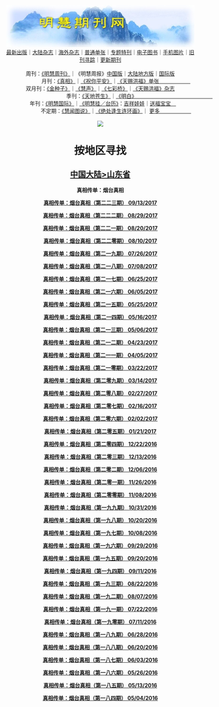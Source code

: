 <a id="user-content-1" class="anchor" aria-hidden="true" href="#1">
<a name="1" id="1" target="_blank"></a> <span id="1">
<a name="2" id="2" target="_blank"></a> <span id="2">
<a name="3" id="3" target="_blank"></a> <span id="3">
<a name="4" id="4" target="_blank"></a> <span id="4">
<a name="5" id="5" target="_blank"></a> <span id="5">
<a name="6" id="6" target="_blank"></a> <span id="6">
<a name="7" id="7" target="_blank"></a> <span id="7">
<a id="user-content-1" href="#1">
<div align="center">
<a target="_blank" href="https://github.com/19920513/djy/blob/master/gb/nsc413.md#1"><img src="https://github.com/pdf-edit/qikan/blob/master/mhqk.jpg?raw=true"></a><br>
<a href="https://github.com/pdf-edit/qikan/blob/master/display.aspx/category_id/8/page_1.md#1">最新出版</a>｜<a href="https://github.com/pdf-edit/qikan/blob/master/category.aspx/category/mainland/page_1.md#1">大陆杂志</a>｜<a href="https://github.com/pdf-edit/qikan/blob/master/category.aspx/category/overseas/page_1.md#1">海外杂志</a>｜<a href="https://github.com/pdf-edit/qikan/blob/master/display.aspx/category_id/4/guige_id/3/page_1.md#1">普通单张</a>｜<a href="https://github.com/pdf-edit/qikan/blob/master/category.aspx/category/zhuanti/page_1.md#1">专题特刊</a>｜<a href="https://github.com/pdf-edit/qikan/blob/master/display.aspx/category_id/6/meijie_id/2/page_1.md#1">电子图书</a>｜<a href="https://github.com/pdf-edit/qikan/blob/master/display.aspx/qikan_type_id/11075/page_1.md#1">手机图片</a>｜<a href="https://github.com/pdf-edit/qikan/blob/master/display.aspx/category_id/5/zhouqi_id/6/page_1.md#1">旧刊寻踪</a>｜<a href="https://github.com/pdf-edit/qikan/blob/master/UpdatedArticles.aspx/page_1.md#1">更新期刊</a>
<br>
<br>
周刊：<a href="https://github.com/pdf-edit/qikan/blob/master/display.aspx/qikan_type_id/5179/page_1.md#1">《明慧周刊》</a>｜《明慧周报》<a href="https://github.com/pdf-edit/qikan/blob/master/display.aspx/qikan_type_id/5178/page_1.md#1">中国版</a>｜<a href="https://github.com/pdf-edit/qikan/blob/master/mainland.aspx/page_1.md#1">大陆地方版</a>｜<a href="https://github.com/pdf-edit/qikan/blob/master/display.aspx/qikan_type_id/5151/page_1.md#1">国际版</a><br>
月刊：<a href="https://github.com/pdf-edit/qikan/blob/master/display.aspx/qikan_type_id/5240/page_1.md#1">《真相》</a>｜<a href="https://github.com/pdf-edit/qikan/blob/master/display.aspx/qikan_type_id/11182/page_1.md#1">《祝你平安》</a>｜<a href="https://github.com/pdf-edit/qikan/blob/master/display.aspx/qikan_type_id/5360/keyword/E5/contain/true/page_1.md#1">《天赐洪福》单张　　　　　　</a><br>
双月刊：<a href="https://github.com/pdf-edit/qikan/blob/master/display.aspx/qikan_type_id/7500/page_1.md#1">《金种子》</a>｜<a href="https://github.com/pdf-edit/qikan/blob/master/display.aspx/qikan_type_id/5638/page_1.md#1">《慧声》</a>｜<a href="https://github.com/pdf-edit/qikan/blob/master/display.aspx/qikan_type_id/7268/page_1.md#1">《七彩桥》</a>｜<a href="https://github.com/pdf-edit/qikan/blob/master/display.aspx/qikan_type_id/5360/keyword/E5/contain/false/page_1.md#1">《天赐洪福》杂志</a> <br>
季刊：<a href="https://github.com/pdf-edit/qikan/blob/master/display.aspx/qikan_type_id/5139/page_1.md#1">《天地苍生》</a>｜<a href="https://github.com/pdf-edit/qikan/blob/master/display.aspx/qikan_type_id/5140/page_1.md#1">《明白》　　　　　　　　　　　　　　　</a><br>
年刊：<a href="https://github.com/pdf-edit/qikan/blob/master/display.aspx/qikan_type_id/10922/page_1.md#1">《明慧国际》</a>｜<a href="https://github.com/pdf-edit/qikan/blob/master/display.aspx/category_id/6/meijie_id/3/page_1.md#1">《明慧挂／台历》</a>：<a href="https://github.com/pdf-edit/qikan/blob/master/display.aspx/category_id/6/meijie_id/3/keyword/E5/page_1.md#1">吉祥娃娃</a>｜<a href="https://github.com/pdf-edit/qikan/blob/master/display.aspx/category_id/6/meijie_id/3/keyword/E9/page_1.md#1">送福宝宝　</a><br> 
不定期：<a href="https://github.com/pdf-edit/qikan/blob/master/display.aspx/qikan_type_id/11185/page_1.md#1">《慧闻图说》</a>｜<a href="https://github.com/pdf-edit/qikan/blob/master/display.aspx/qikan_type_id/11131/page_1.md#1">《绝处逢生连环画》</a>｜ <a href="https://github.com/pdf-edit/qikan/blob/master/display.aspx/category_id/6/meijie_id/3/keyword/other/page_1.md#1">更多　　　　　　</a> <br>
<br>
<a target="_blank" href="https://github.com/19920513/djy/blob/master/gb/nsc413.md#1"><img src="https://raw.githubusercontent.com/19920513/www/master/t/lh600.jpg"></a><br>
<h1><strong>按地区寻找</strong></h1><p align="center"><h2><strong><a target="_blank" href="https://github.com/19920513/qikan/blob/master/mainland.aspx/page_1.md">中国大陆</a><a target="_blank" href="https://github.com/19920513/qikan/blob/master/mainland.aspx?category_id=7&location_id=16/page_1.md#1">>山东省</a></strong></h2></p>
<p align="center"><strong>真相传单：烟台真相</strong></p>
<p align="center"><strong><a target="_blank" href="https://gitlab.com/19920513/pdfkit/-/raw/master/tests/pdf/184784.pdf">真相传单：烟台真相（第二二三期）       09/13/2017</a></strong></p>
<p align="center"><strong><a target="_blank" href="https://gitlab.com/19920513/pdfkit/-/raw/master/tests/pdf/184539.pdf">真相传单：烟台真相（第二二二期）       08/29/2017</a></strong></p>
<p align="center"><strong><a target="_blank" href="https://gitlab.com/19920513/pdfkit/-/raw/master/tests/pdf/184402.pdf">真相传单：烟台真相（第二二一期）       08/20/2017</a></strong></p>
<p align="center"><strong><a target="_blank" href="https://gitlab.com/19920513/pdfkit/-/raw/master/tests/pdf/184189.pdf">真相传单：烟台真相（第二二零期）       08/10/2017</a></strong></p>
<p align="center"><strong><a target="_blank" href="https://gitlab.com/19920513/pdfkit/-/raw/master/tests/pdf/183948.pdf">真相传单：烟台真相（第二一九期）       07/26/2017</a></strong></p>
<p align="center"><strong><a target="_blank" href="https://gitlab.com/19920513/pdfkit/-/raw/master/tests/pdf/183664.pdf">真相传单：烟台真相（第二一八期）       07/08/2017</a></strong></p>
<p align="center"><strong><a target="_blank" href="https://gitlab.com/19920513/pdfkit/-/raw/master/tests/pdf/183460.pdf">真相传单：烟台真相（第二一七期）       06/25/2017</a></strong></p>
<p align="center"><strong><a target="_blank" href="https://gitlab.com/19920513/pdfkit/-/raw/master/tests/pdf/183149.pdf">真相传单：烟台真相（第二一六期）       06/05/2017</a></strong></p>
<p align="center"><strong><a target="_blank" href="https://gitlab.com/19920513/pdfkit/-/raw/master/tests/pdf/182962.pdf">真相传单：烟台真相（第二一五期）       05/25/2017</a></strong></p>
<p align="center"><strong><a target="_blank" href="https://gitlab.com/19920513/pdfkit/-/raw/master/tests/pdf/182822.pdf">真相传单：烟台真相（第二一四期）       05/16/2017</a></strong></p>
<p align="center"><strong><a target="_blank" href="https://gitlab.com/19920513/pdfkit/-/raw/master/tests/pdf/182669.pdf">真相传单：烟台真相（第二一三期）       05/06/2017</a></strong></p>
<p align="center"><strong><a target="_blank" href="https://gitlab.com/19920513/pdfkit/-/raw/master/tests/pdf/182441.pdf">真相传单：烟台真相（第二一二期）       04/23/2017</a></strong></p>
<p align="center"><strong><a target="_blank" href="https://gitlab.com/19920513/pdfkit/-/raw/master/tests/pdf/182149.pdf">真相传单：烟台真相（第二一一期）       04/05/2017</a></strong></p>
<p align="center"><strong><a target="_blank" href="https://gitlab.com/19920513/pdfkit/-/raw/master/tests/pdf/181927.pdf">真相传单：烟台真相（第二一零期）       03/22/2017</a></strong></p>
<p align="center"><strong><a target="_blank" href="https://gitlab.com/19920513/pdfkit/-/raw/master/tests/pdf/181819.pdf">真相传单：烟台真相（第二零九期）       03/14/2017</a></strong></p>
<p align="center"><strong><a target="_blank" href="https://gitlab.com/19920513/pdfkit/-/raw/master/tests/pdf/181612.pdf">真相传单：烟台真相（第二零八期）       02/27/2017</a></strong></p>
<p align="center"><strong><a target="_blank" href="https://gitlab.com/19920513/pdfkit/-/raw/master/tests/pdf/181438.pdf">真相传单：烟台真相（第二零七期）       02/16/2017</a></strong></p>
<p align="center"><strong><a target="_blank" href="https://gitlab.com/19920513/pdfkit/-/raw/master/tests/pdf/181233.pdf">真相传单：烟台真相（第二零六期）       02/02/2017</a></strong></p>
<p align="center"><strong><a target="_blank" href="https://gitlab.com/19920513/pdfkit/-/raw/master/tests/pdf/181078.pdf">真相传单：烟台真相（第二零五期）       01/21/2017</a></strong></p>
<p align="center"><strong><a target="_blank" href="https://gitlab.com/19920513/pdfkit/-/raw/master/tests/pdf/180600.pdf">真相传单：烟台真相（第二零四期）       12/22/2016</a></strong></p>
<p align="center"><strong><a target="_blank" href="https://gitlab.com/19920513/pdfkit/-/raw/master/tests/pdf/180476.pdf">真相传单：烟台真相（第二零三期）       12/13/2016</a></strong></p>
<p align="center"><strong><a target="_blank" href="https://gitlab.com/19920513/pdfkit/-/raw/master/tests/pdf/180374.pdf">真相传单：烟台真相（第二零二期）       12/06/2016</a></strong></p>
<p align="center"><strong><a target="_blank" href="https://gitlab.com/19920513/pdfkit/-/raw/master/tests/pdf/180224.pdf">真相传单：烟台真相（第二零一期）       11/26/2016</a></strong></p>
<p align="center"><strong><a target="_blank" href="https://gitlab.com/19920513/pdfkit/-/raw/master/tests/pdf/179913.pdf">真相传单：烟台真相（第二零零期）       11/08/2016</a></strong></p>
<p align="center"><strong><a target="_blank" href="https://gitlab.com/19920513/pdfkit/-/raw/master/tests/pdf/179800.pdf">真相传单：烟台真相（第一九九期）       10/31/2016</a></strong></p>
<p align="center"><strong><a target="_blank" href="https://gitlab.com/19920513/pdfkit/-/raw/master/tests/pdf/179601.pdf">真相传单：烟台真相（第一九八期）       10/20/2016</a></strong></p>
<p align="center"><strong><a target="_blank" href="https://gitlab.com/19920513/pdfkit/-/raw/master/tests/pdf/179404.pdf">真相传单：烟台真相（第一九七期）       10/08/2016</a></strong></p>
<p align="center"><strong><a target="_blank" href="https://gitlab.com/19920513/pdfkit/-/raw/master/tests/pdf/179267.pdf">真相传单：烟台真相（第一九六期）       09/29/2016</a></strong></p>
<p align="center"><strong><a target="_blank" href="https://gitlab.com/19920513/pdfkit/-/raw/master/tests/pdf/179107.pdf">真相传单：烟台真相（第一九五期）       09/20/2016</a></strong></p>
<p align="center"><strong><a target="_blank" href="https://gitlab.com/19920513/pdfkit/-/raw/master/tests/pdf/178966.pdf">真相传单：烟台真相（第一九四期）       09/11/2016</a></strong></p>
<p align="center"><strong><a target="_blank" href="https://gitlab.com/19920513/pdfkit/-/raw/master/tests/pdf/178629.pdf">真相传单：烟台真相（第一九三期）       08/22/2016</a></strong></p>
<p align="center"><strong><a target="_blank" href="https://gitlab.com/19920513/pdfkit/-/raw/master/tests/pdf/178399.pdf">真相传单：烟台真相（第一九二期）       08/07/2016</a></strong></p>
<p align="center"><strong><a target="_blank" href="https://gitlab.com/19920513/pdfkit/-/raw/master/tests/pdf/178126.pdf">真相传单：烟台真相（第一九一期）       07/22/2016</a></strong></p>
<p align="center"><strong><a target="_blank" href="https://gitlab.com/19920513/pdfkit/-/raw/master/tests/pdf/177971.pdf">真相传单：烟台真相（第一九零期）       07/11/2016</a></strong></p>
<p align="center"><strong><a target="_blank" href="https://gitlab.com/19920513/pdfkit/-/raw/master/tests/pdf/177757.pdf">真相传单：烟台真相（第一八九期）       06/28/2016</a></strong></p>
<p align="center"><strong><a target="_blank" href="https://gitlab.com/19920513/pdfkit/-/raw/master/tests/pdf/177627.pdf">真相传单：烟台真相（第一八八期）       06/20/2016</a></strong></p>
<p align="center"><strong><a target="_blank" href="https://gitlab.com/19920513/pdfkit/-/raw/master/tests/pdf/177377.pdf">真相传单：烟台真相（第一八七期）       06/03/2016</a></strong></p>
<p align="center"><strong><a target="_blank" href="https://gitlab.com/19920513/pdfkit/-/raw/master/tests/pdf/177255.pdf">真相传单：烟台真相（第一八六期）       05/26/2016</a></strong></p>
<p align="center"><strong><a target="_blank" href="https://gitlab.com/19920513/pdfkit/-/raw/master/tests/pdf/177042.pdf">真相传单：烟台真相（第一八五期）       05/13/2016</a></strong></p>
<p align="center"><strong><a target="_blank" href="https://gitlab.com/19920513/pdfkit/-/raw/master/tests/pdf/176935.pdf">真相传单：烟台真相（第一八四期）       05/04/2016</a></strong></p>

